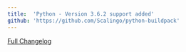 ```yaml
---
title:	'Python - Version 3.6.2 support added'
github: 'https://github.com/Scalingo/python-buildpack'
---
```


[Full Changelog](https://docs.python.org/3.6/whatsnew/changelog.html)
